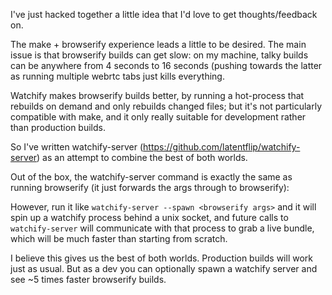 I've just hacked together a little idea that I'd love to get thoughts/feedback on.

The make + browserify experience leads a little to be desired. The main issue is that browserify builds can get slow: on my machine, talky builds can be anywhere from 4 seconds to 16 seconds (pushing towards the latter as running multiple webrtc tabs just kills everything.

Watchify makes browserify builds better, by running a hot-process that rebuilds on demand and only rebuilds changed files; but it's not particularly compatible with make, and it only really suitable for development rather than production builds.

So I've written watchify-server (https://github.com/latentflip/watchify-server) as an attempt to combine the best of both worlds.

Out of the box, the watchify-server command is exactly the same as running browserify (it just forwards the args through to browserify):

However, run it like `watchify-server --spawn <browserify args>` and it will spin up a watchify process behind a unix socket, and future calls to `watchify-server` will communicate with that process to grab a live bundle, which will be much faster than starting from scratch.

I believe this gives us the best of both worlds. Production builds will work just as usual. But as a dev you can optionally spawn a watchify server and see ~5 times faster browserify builds.
